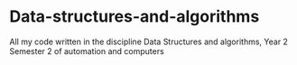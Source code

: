 # Data-structures-and-algorithms
All my code written in the discipline Data Structures and algorithms, Year 2 Semester 2 of automation and computers
